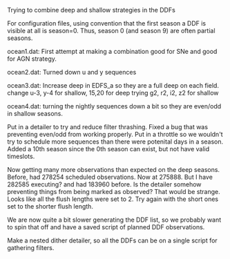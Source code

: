 Trying to combine deep and shallow strategies in the DDFs


For configuration files, using convention that the first season a DDF is visible at all is season=0. Thus, season 0 (and season 9) are often partial seasons.


ocean1.dat:  First attempt at making a combination good for SNe and good for AGN strategy.

ocean2.dat:  Turned down u and y sequences

ocean3.dat:  Increase deep in EDFS_a so they are a full deep on each field.
             change u-3, y-4 for shallow, 15,20 for deep
             trying g2, r2, i2, z2 for shallow

ocean4.dat:  turning the nightly sequences down a bit so they are even/odd in shallow seasons.


Put in a detailer to try and reduce filter thrashing. 
Fixed a bug that was preventing even/odd from working properly. Put in a throttle so 
we wouldn't try to schedule more sequences than there were potenital days in a season.
Added a 10th season since the 0th season can exist, but not have valid timeslots.


Now getting many more observations than expected on the deep seasons. 
Before, had 278254 scheduled observations. Now at 275888. But I have 282585 executing? and had 183960 before. Is the detailer somehow preventing things from being marked as observed? That would be strange.
Looks like all the flush lengths were set to 2. Try again with the short ones set to the shorter flush length.


We are now quite a bit slower generating the DDF list, so we probably want to spin that off and have a saved script of planned DDF observations.


Make a nested dither detailer, so all the DDFs can be on a single script for gathering filters.

